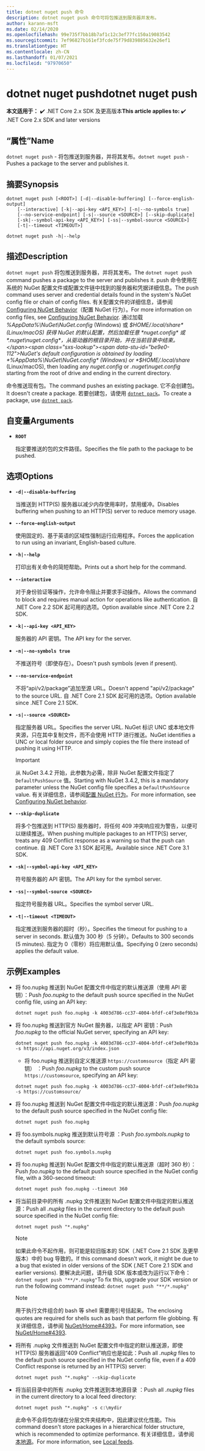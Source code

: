 ```yaml
---
title: dotnet nuget push 命令
description: dotnet nuget push 命令可将包推送到服务器并发布。
author: karann-msft
ms.date: 02/14/2020
ms.openlocfilehash: 99e735f7bb18b7af1c12c3ef77fc150a19083542
ms.sourcegitcommit: 7ef96827b161ef3fcde75f79d839885632e26ef1
ms.translationtype: HT
ms.contentlocale: zh-CN
ms.lasthandoff: 01/07/2021
ms.locfileid: "97970650"
---
```

# <a name="dotnet-nuget-push"></a><span data-ttu-id="be9e0-103">dotnet nuget push</span><span class="sxs-lookup"><span data-stu-id="be9e0-103">dotnet nuget push</span></span>

<span data-ttu-id="be9e0-104">**本文适用于：** ✔️ .NET Core 2.x SDK 及更高版本</span><span class="sxs-lookup"><span data-stu-id="be9e0-104">**This article applies to:** ✔️ .NET Core 2.x SDK and later versions</span></span>

## <a name="name"></a><span data-ttu-id="be9e0-105">“属性”</span><span class="sxs-lookup"><span data-stu-id="be9e0-105">Name</span></span>

<span data-ttu-id="be9e0-106">`dotnet nuget push` - 将包推送到服务器，并将其发布。</span><span class="sxs-lookup"><span data-stu-id="be9e0-106">`dotnet nuget push` - Pushes a package to the server and publishes it.</span></span>

## <a name="synopsis"></a><span data-ttu-id="be9e0-107">摘要</span><span class="sxs-lookup"><span data-stu-id="be9e0-107">Synopsis</span></span>

```dotnetcli
dotnet nuget push [<ROOT>] [-d|--disable-buffering] [--force-english-output]
    [--interactive] [-k|--api-key <API_KEY>] [-n|--no-symbols true]
    [--no-service-endpoint] [-s|--source <SOURCE>] [--skip-duplicate]
    [-sk|--symbol-api-key <API_KEY>] [-ss|--symbol-source <SOURCE>]
    [-t|--timeout <TIMEOUT>]

dotnet nuget push -h|--help
```

## <a name="description"></a><span data-ttu-id="be9e0-108">描述</span><span class="sxs-lookup"><span data-stu-id="be9e0-108">Description</span></span>

<span data-ttu-id="be9e0-109">`dotnet nuget push` 将包推送到服务器，并将其发布。</span><span class="sxs-lookup"><span data-stu-id="be9e0-109">The `dotnet nuget push` command pushes a package to the server and publishes it.</span></span> <span data-ttu-id="be9e0-110">push 命令使用在系统的 NuGet 配置文件或配置文件链中找到的服务器和凭据详细信息。</span><span class="sxs-lookup"><span data-stu-id="be9e0-110">The push command uses server and credential details found in the system's NuGet config file or chain of config files.</span></span> <span data-ttu-id="be9e0-111">有关配置文件的详细信息，请参阅 [Configuring NuGet Behavior](/nuget/consume-packages/configuring-nuget-behavior)（配置 NuGet 行为）。</span><span class="sxs-lookup"><span data-stu-id="be9e0-111">For more information on config files, see [Configuring NuGet Behavior](/nuget/consume-packages/configuring-nuget-behavior).</span></span> <span data-ttu-id="be9e0-112">通过加载 *%AppData%\NuGet\NuGet.config* (Windows) 或 *$HOME/.local/share* (Linux/macOS) 获得 NuGet 的默认配置，然后加载任意 *nuget.config* 或 *.nuget\nuget.config*，从驱动器的根目录开始，并在当前目录中结束。</span><span class="sxs-lookup"><span data-stu-id="be9e0-112">NuGet's default configuration is obtained by loading *%AppData%\NuGet\NuGet.config* (Windows) or *$HOME/.local/share* (Linux/macOS), then loading any *nuget.config* or *.nuget\nuget.config* starting from the root of drive and ending in the current directory.</span></span>

<span data-ttu-id="be9e0-113">命令推送现有包。</span><span class="sxs-lookup"><span data-stu-id="be9e0-113">The command pushes an existing package.</span></span> <span data-ttu-id="be9e0-114">它不会创建包。</span><span class="sxs-lookup"><span data-stu-id="be9e0-114">It doesn't create a package.</span></span> <span data-ttu-id="be9e0-115">若要创建包，请使用 [`dotnet pack`](dotnet-pack.md)。</span><span class="sxs-lookup"><span data-stu-id="be9e0-115">To create a package, use [`dotnet pack`](dotnet-pack.md).</span></span>

## <a name="arguments"></a><span data-ttu-id="be9e0-116">自变量</span><span class="sxs-lookup"><span data-stu-id="be9e0-116">Arguments</span></span>

- **`ROOT`**

  <span data-ttu-id="be9e0-117">指定要推送的包的文件路径。</span><span class="sxs-lookup"><span data-stu-id="be9e0-117">Specifies the file path to the package to be pushed.</span></span>

## <a name="options"></a><span data-ttu-id="be9e0-118">选项</span><span class="sxs-lookup"><span data-stu-id="be9e0-118">Options</span></span>

- **`-d|--disable-buffering`**

  <span data-ttu-id="be9e0-119">当推送到 HTTP(S) 服务器以减少内存使用率时，禁用缓冲。</span><span class="sxs-lookup"><span data-stu-id="be9e0-119">Disables buffering when pushing to an HTTP(S) server to reduce memory usage.</span></span>

- **`--force-english-output`**

  <span data-ttu-id="be9e0-120">使用固定的、基于英语的区域性强制运行应用程序。</span><span class="sxs-lookup"><span data-stu-id="be9e0-120">Forces the application to run using an invariant, English-based culture.</span></span>

- **`-h|--help`**

  <span data-ttu-id="be9e0-121">打印出有关命令的简短帮助。</span><span class="sxs-lookup"><span data-stu-id="be9e0-121">Prints out a short help for the command.</span></span>

- **`--interactive`**

  <span data-ttu-id="be9e0-122">对于身份验证等操作，允许命令阻止并要求手动操作。</span><span class="sxs-lookup"><span data-stu-id="be9e0-122">Allows the command to block and requires manual action for operations like authentication.</span></span> <span data-ttu-id="be9e0-123">自 .NET Core 2.2 SDK 起可用的选项。</span><span class="sxs-lookup"><span data-stu-id="be9e0-123">Option available since .NET Core 2.2 SDK.</span></span>

- **`-k|--api-key <API_KEY>`**

  <span data-ttu-id="be9e0-124">服务器的 API 密钥。</span><span class="sxs-lookup"><span data-stu-id="be9e0-124">The API key for the server.</span></span>

- **`-n|--no-symbols true`**

  <span data-ttu-id="be9e0-125">不推送符号（即使存在）。</span><span class="sxs-lookup"><span data-stu-id="be9e0-125">Doesn't push symbols (even if present).</span></span>

- **`--no-service-endpoint`**

  <span data-ttu-id="be9e0-126">不将“api/v2/package”追加至源 URL。</span><span class="sxs-lookup"><span data-stu-id="be9e0-126">Doesn't append "api/v2/package" to the source URL.</span></span> <span data-ttu-id="be9e0-127">自 .NET Core 2.1 SDK 起可用的选项。</span><span class="sxs-lookup"><span data-stu-id="be9e0-127">Option available since .NET Core 2.1 SDK.</span></span>

- **`-s|--source <SOURCE>`**

  <span data-ttu-id="be9e0-128">指定服务器 URL。</span><span class="sxs-lookup"><span data-stu-id="be9e0-128">Specifies the server URL.</span></span> <span data-ttu-id="be9e0-129">NuGet 标识 UNC 或本地文件夹源，只在其中复制文件，而不会使用 HTTP 进行推送。</span><span class="sxs-lookup"><span data-stu-id="be9e0-129">NuGet identifies a UNC or local folder source and simply copies the file there instead of pushing it using HTTP.</span></span>
  > [!IMPORTANT]
  > <span data-ttu-id="be9e0-130">从 NuGet 3.4.2 开始，此参数为必需，除非 NuGet 配置文件指定了 `DefaultPushSource` 值。</span><span class="sxs-lookup"><span data-stu-id="be9e0-130">Starting with NuGet 3.4.2, this is a mandatory parameter unless the NuGet config file specifies a `DefaultPushSource` value.</span></span> <span data-ttu-id="be9e0-131">有关详细信息，请参阅[配置 NuGet 行为](/nuget/consume-packages/configuring-nuget-behavior)。</span><span class="sxs-lookup"><span data-stu-id="be9e0-131">For more information, see [Configuring NuGet behavior](/nuget/consume-packages/configuring-nuget-behavior).</span></span>

- **`--skip-duplicate`**

  <span data-ttu-id="be9e0-132">将多个包推送到 HTTP(S) 服务器时，将任何 409 冲突响应视为警告，以便可以继续推送。</span><span class="sxs-lookup"><span data-stu-id="be9e0-132">When pushing multiple packages to an HTTP(S) server, treats any 409 Conflict response as a warning so that the push can continue.</span></span> <span data-ttu-id="be9e0-133">自 .NET Core 3.1 SDK 起可用。</span><span class="sxs-lookup"><span data-stu-id="be9e0-133">Available since .NET Core 3.1 SDK.</span></span>

- **`-sk|--symbol-api-key <API_KEY>`**

  <span data-ttu-id="be9e0-134">符号服务器的 API 密钥。</span><span class="sxs-lookup"><span data-stu-id="be9e0-134">The API key for the symbol server.</span></span>

- **`-ss|--symbol-source <SOURCE>`**

  <span data-ttu-id="be9e0-135">指定符号服务器 URL。</span><span class="sxs-lookup"><span data-stu-id="be9e0-135">Specifies the symbol server URL.</span></span>

- **`-t|--timeout <TIMEOUT>`**

  <span data-ttu-id="be9e0-136">指定推送到服务器的超时（秒）。</span><span class="sxs-lookup"><span data-stu-id="be9e0-136">Specifies the timeout for pushing to a server in seconds.</span></span> <span data-ttu-id="be9e0-137">默认值为 300 秒（5 分钟）。</span><span class="sxs-lookup"><span data-stu-id="be9e0-137">Defaults to 300 seconds (5 minutes).</span></span> <span data-ttu-id="be9e0-138">指定为 0（零秒）将应用默认值。</span><span class="sxs-lookup"><span data-stu-id="be9e0-138">Specifying 0 (zero seconds) applies the default value.</span></span>

## <a name="examples"></a><span data-ttu-id="be9e0-139">示例</span><span class="sxs-lookup"><span data-stu-id="be9e0-139">Examples</span></span>

- <span data-ttu-id="be9e0-140">将 foo.nupkg 推送到 NuGet 配置文件中指定的默认推送源（使用 API 密钥）：</span><span class="sxs-lookup"><span data-stu-id="be9e0-140">Push *foo.nupkg* to the default push source specified in the NuGet config file, using an API key:</span></span>

  ```dotnetcli
  dotnet nuget push foo.nupkg -k 4003d786-cc37-4004-bfdf-c4f3e8ef9b3a
  ```

- <span data-ttu-id="be9e0-141">将 foo.nupkg  推送到官方 NuGet 服务器，以指定 API 密钥：</span><span class="sxs-lookup"><span data-stu-id="be9e0-141">Push *foo.nupkg* to the official NuGet server, specifying an API key:</span></span>

  ```dotnetcli
  dotnet nuget push foo.nupkg -k 4003d786-cc37-4004-bfdf-c4f3e8ef9b3a -s https://api.nuget.org/v3/index.json
  ```
  
  * <span data-ttu-id="be9e0-142">将 foo.nupkg 推送到自定义推送源 `https://customsource`（指定 API 密钥）  ：</span><span class="sxs-lookup"><span data-stu-id="be9e0-142">Push *foo.nupkg* to the custom push source `https://customsource`, specifying an API key:</span></span>

  ```dotnetcli
  dotnet nuget push foo.nupkg -k 4003d786-cc37-4004-bfdf-c4f3e8ef9b3a -s https://customsource/
  ```

- <span data-ttu-id="be9e0-143">将 foo.nupkg 推送到 NuGet 配置文件中指定的默认推送源：</span><span class="sxs-lookup"><span data-stu-id="be9e0-143">Push *foo.nupkg* to the default push source specified in the NuGet config file:</span></span>

  ```dotnetcli
  dotnet nuget push foo.nupkg
  ```

- <span data-ttu-id="be9e0-144">将 foo.symbols.nupkg 推送到默认符号源  ：</span><span class="sxs-lookup"><span data-stu-id="be9e0-144">Push *foo.symbols.nupkg* to the default symbols source:</span></span>

  ```dotnetcli
  dotnet nuget push foo.symbols.nupkg
  ```

- <span data-ttu-id="be9e0-145">将 foo.nupkg 推送到 NuGet 配置文件中指定的默认推送源（超时 360 秒）：</span><span class="sxs-lookup"><span data-stu-id="be9e0-145">Push *foo.nupkg* to the default push source specified in the NuGet config file, with a 360-second timeout:</span></span>

  ```dotnetcli
  dotnet nuget push foo.nupkg --timeout 360
  ```

- <span data-ttu-id="be9e0-146">将当前目录中的所有 .nupkg 文件推送到 NuGet 配置文件中指定的默认推送源：</span><span class="sxs-lookup"><span data-stu-id="be9e0-146">Push all *.nupkg* files in the current directory to the default push source specified in the NuGet config file:</span></span>

  ```dotnetcli
  dotnet nuget push "*.nupkg"
  ```

  > [!NOTE]
  > <span data-ttu-id="be9e0-147">如果此命令不起作用，则可能是较旧版本的 SDK（.NET Core 2.1 SDK 及更早版本）中的 bug 导致的。</span><span class="sxs-lookup"><span data-stu-id="be9e0-147">If this command doesn't work, it might be due to a bug that existed in older versions of the SDK (.NET Core 2.1 SDK and earlier versions).</span></span>
  > <span data-ttu-id="be9e0-148">要解决此问题，请升级 SDK 版本或改为运行以下命令：`dotnet nuget push "**/*.nupkg"`</span><span class="sxs-lookup"><span data-stu-id="be9e0-148">To fix this, upgrade your SDK version or run the following command instead: `dotnet nuget push "**/*.nupkg"`</span></span>
  
  > [!NOTE]
  > <span data-ttu-id="be9e0-149">用于执行文件组合的 bash 等 shell 需要用引号括起来。</span><span class="sxs-lookup"><span data-stu-id="be9e0-149">The enclosing quotes are required for shells such as bash that perform file globbing.</span></span> <span data-ttu-id="be9e0-150">有关详细信息，请参阅 [NuGet/Home#4393](https://github.com/NuGet/Home/issues/4393#issuecomment-667618120)。</span><span class="sxs-lookup"><span data-stu-id="be9e0-150">For more information, see [NuGet/Home#4393](https://github.com/NuGet/Home/issues/4393#issuecomment-667618120).</span></span>

- <span data-ttu-id="be9e0-151">将所有 .nupkg 文件推送到 NuGet 配置文件中指定的默认推送源，即使 HTTP(S) 服务器返回“409 Conflict”响应也是如此：</span><span class="sxs-lookup"><span data-stu-id="be9e0-151">Push all *.nupkg* files to the default push source specified in the NuGet config file, even if a 409 Conflict response is returned by an HTTP(S) server:</span></span>

  ```dotnetcli
  dotnet nuget push "*.nupkg" --skip-duplicate
  ```

- <span data-ttu-id="be9e0-152">将当前目录中的所有 .nupkg 文件推送到本地源目录  ：</span><span class="sxs-lookup"><span data-stu-id="be9e0-152">Push all *.nupkg* files in the current directory to a local feed directory:</span></span>

  ```dotnetcli
  dotnet nuget push "*.nupkg" -s c:\mydir
  ```

  <span data-ttu-id="be9e0-153">此命令不会将包存储在分层文件夹结构中，因此建议优化性能。</span><span class="sxs-lookup"><span data-stu-id="be9e0-153">This command doesn't store packages in a hierarchical folder structure, which is recommended to optimize performance.</span></span> <span data-ttu-id="be9e0-154">有关详细信息，请参阅[本地源](/nuget/hosting-packages/local-feeds)。</span><span class="sxs-lookup"><span data-stu-id="be9e0-154">For more information, see [Local feeds](/nuget/hosting-packages/local-feeds).</span></span>  
